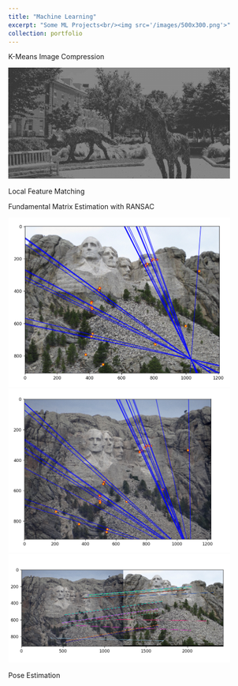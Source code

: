 ```yaml
---
title: "Machine Learning"
excerpt: "Some ML Projects<br/><img src='/images/500x300.png'>"
collection: portfolio
---
```



K-Means Image Compression

<img src="https://github.com/sportsunrahul/sportsunrahul.github.io/blob/master/images/project/compressed_image0_R1.0.jpg?raw=true" alt="Photo" style="width: 450px;"/> 

Local Feature Matching


Fundamental Matrix Estimation with RANSAC

<img src="https://github.com/sportsunrahul/sportsunrahul.github.io/blob/master/images/project/mr1.PNG?raw=true" alt="Photo" style="width: 450px;"/>
<img src="https://github.com/sportsunrahul/sportsunrahul.github.io/blob/master/images/project/mr2.PNG?raw=true" alt="Photo" style="width: 450px;"/> 

<img src="https://github.com/sportsunrahul/sportsunrahul.github.io/blob/master/images/project/mr3.PNG?raw=true" alt="Photo" style="width: 450px;"/> 



Pose Estimation
